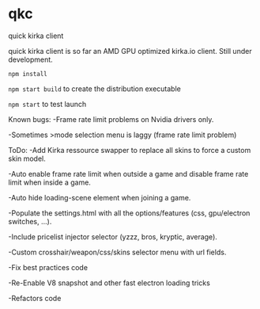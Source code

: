 # qkc
quick kirka client

quick kirka client is so far an AMD GPU optimized kirka.io client. Still under development.

`npm install`

`npm start build` to create the distribution executable

`npm start` to test launch


Known bugs:
-Frame rate limit problems on Nvidia drivers only.

-Sometimes >mode selection menu is laggy (frame rate limit problem)


ToDo:
-Add Kirka ressource swapper to replace all skins to force a custom skin model.

-Auto enable frame rate limit when outside a game and disable frame rate limit when inside a game.

-Auto hide loading-scene element when joining a game.

-Populate the settings.html with all the options/features (css, gpu/electron switches, ...).

-Include pricelist injector selector (yzzz, bros, kryptic, average).

-Custom crosshair/weapon/css/skins selector menu with url fields.

-Fix best practices code

-Re-Enable V8 snapshot and other fast electron loading tricks

-Refactors code

